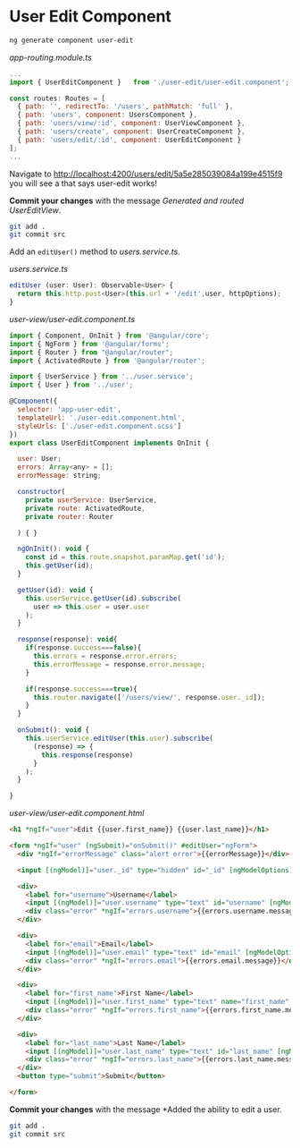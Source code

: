 # User Edit Component

```sh
ng generate component user-edit
```

*app-routing.module.ts*
```js
...
import { UserEditComponent }   from './user-edit/user-edit.component';

const routes: Routes = [
  { path: '', redirectTo: '/users', pathMatch: 'full' },
  { path: 'users', component: UsersComponent },
  { path: 'users/view/:id', component: UserViewComponent },
  { path: 'users/create', component: UserCreateComponent },
  { path: 'users/edit/:id', component: UserEditComponent }
];
...
```

Navigate to [http://localhost:4200/users/edit/5a5e285039084a199e4515f9](http://localhost:4200/users/edit/1) you will see a that says user-edit works!

**Commit your changes** with the message *Generated and routed UserEditView*.

```sh
git add .
git commit src
```

Add an ```editUser()``` method to *users.service.ts*.

*users.service.ts*
```js
editUser (user: User): Observable<User> {
  return this.http.post<User>(this.url + '/edit',user, httpOptions);
}
```

*user-view/user-edit.component.ts*
```js
import { Component, OnInit } from '@angular/core';
import { NgForm } from '@angular/forms';
import { Router } from "@angular/router";
import { ActivatedRoute } from '@angular/router';

import { UserService } from '../user.service';
import { User } from '../user';

@Component({
  selector: 'app-user-edit',
  templateUrl: './user-edit.component.html',
  styleUrls: ['./user-edit.component.scss']
})
export class UserEditComponent implements OnInit {

  user: User;
  errors: Array<any> = [];
  errorMessage: string;

  constructor(
    private userService: UserService,
    private route: ActivatedRoute,
    private router: Router

  ) { }

  ngOnInit(): void {
    const id = this.route.snapshot.paramMap.get('id');
    this.getUser(id);
  }

  getUser(id): void {
    this.userService.getUser(id).subscribe(
      user => this.user = user.user
    );
  }

  response(response): void{
    if(response.success===false){
      this.errors = response.error.errors;
      this.errorMessage = response.error.message;
    }

    if(response.success===true){
      this.router.navigate(['/users/view/', response.user._id]);
    }
  }

  onSubmit(): void {
    this.userService.editUser(this.user).subscribe(
      (response) => {
        this.response(response)
      }
    );
  }

}
```

*user-view/user-edit.component.html*
```html
<h1 *ngIf="user">Edit {{user.first_name}} {{user.last_name}}</h1>

<form *ngIf="user" (ngSubmit)="onSubmit()" #editUser="ngForm">
  <div *ngIf="errorMessage" class="alert error">{{errorMessage}}</div>

  <input [(ngModel)]="user._id" type="hidden" id="_id" [ngModelOptions]="{standalone: true}">

  <div>
    <label for="username">Username</label>
    <input [(ngModel)]="user.username" type="text" id="username" [ngModelOptions]="{standalone: true}">
    <div class="error" *ngIf="errors.username">{{errors.username.message}}</div>
  </div>

  <div>
    <label for="email">Email</label>
    <input [(ngModel)]="user.email" type="text" id="email" [ngModelOptions]="{standalone: true}">
    <div class="error" *ngIf="errors.email">{{errors.email.message}}</div>
  </div>

  <div>
    <label for="first_name">First Name</label>
    <input [(ngModel)]="user.first_name" type="text" name="first_name" id="first_name" [ngModelOptions]="{standalone: true}">
    <div class="error" *ngIf="errors.first_name">{{errors.first_name.message}}</div>
  </div>

  <div>
    <label for="last_name">Last Name</label>
    <input [(ngModel)]="user.last_name" type="text" id="last_name" [ngModelOptions]="{standalone: true}">
    <div class="error" *ngIf="errors.last_name">{{errors.last_name.message}}</div>
  </div>
  <button type="submit">Submit</button>

</form>
```
**Commit your changes** with the message *Added the ability to edit a user.

```sh
git add .
git commit src
```
